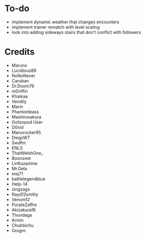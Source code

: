 # To-do
- implement dynamic weather that changes encounters
- implement trainer rematch with level scaling
- look into adding sideways stairs that don't conflict with followers

# Credits
- Maruno
- Lucidious89
- NoNoNever
- Caruban
- Dr.Doom76
- mGriffin
- Khaikaa
- Vendily
- Marin
- Phantombass
- Mashirosakura
- Golisopod User
- D0vid
- Manurocker95
- DiegoWT
- Swdfm
- ENLS
- ThatWelshOne_
- Boonzeet
- LinKazamine
- Mr.Gela
- mej71
- battlelegendblue
- Help-14
- zingzags
- Rayd12smitty
- Venom12
- PurpleZaffre
- Akizakura16
- Thundaga
- Armin
- Chubbichu
- Grogro
